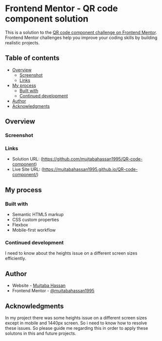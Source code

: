 # Frontend Mentor - QR code component solution

This is a solution to the [QR code component challenge on Frontend Mentor](https://www.frontendmentor.io/challenges/qr-code-component-iux_sIO_H). Frontend Mentor challenges help you improve your coding skills by building realistic projects. 

## Table of contents

- [Overview](#overview)
  - [Screenshot](#screenshot)
  - [Links](#links)
- [My process](#my-process)
  - [Built with](#built-with)
  - [Continued development](#continued-development)
- [Author](#author)
- [Acknowledgments](#acknowledgments)

## Overview

### Screenshot

 
 

### Links

- Solution URL: (https://github.com/mujtabahassan1995/QR-code-component)
- Live Site URL: (https://mujtabahassan1995.github.io/QR-code-component/)

## My process

### Built with

- Semantic HTML5 markup
- CSS custom properties
- Flexbox
- Mobile-first workflow

### Continued development

I need to know about the heights issue on a different screen sizes efficiently.


## Author

- Website - [Mujtaba Hassan](https://www.your-site.com)
- Frontend Mentor - [@mujtabahassan1995](https://www.frontendmentor.io/profile/mujtabahassan1995)


## Acknowledgments

In my project there was some heights issue on a different screen sizes except in mobile and 1440px screen. So i need to know how to resolve these issues. So please guide me regarding this in order to apply these solutons in this and future projects.

